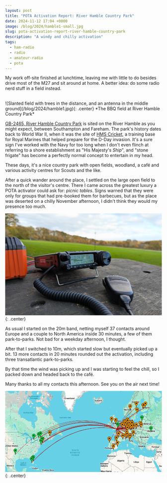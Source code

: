 ```yaml
---
layout: post
title: "POTA Activation Report: River Hamble Country Park"
date: 2024-11-12 17:04 +0000
image: /blog/2024/hamble1-small.jpg
slug: pota-activation-report-river-hamble-country-park
description: "A windy and chilly activation"
tags:
  - ham-radio
  - radio
  - amateur-radio
  - pota
---
```


My work off-site finished at lunchtime, leaving me with little to do besides drive most of the M27 and sit around at home. A better idea: do some radio nerd stuff in a field instead.

<br/>
![Slanted field with trees in the distance, and an antenna in the middle ground](/blog/2024/hamble1.jpg){: .center}
*The BBQ field at River Hamble Country Park*

[GB-2465, River Hamble Country Park](https://pota.app/#/park/GB-2465) is sited on the River Hamble as you might expect, between Southampton and Fareham. The park's history dates back to World War II, when it was the site of [HMS Cricket](https://en.wikipedia.org/wiki/HMS_Cricket_(shore_establishment)), a training base for Royal Marines that helped prepare for the D-Day invasion. It's a sure sign I've worked with the Navy for too long when I don't even flinch at referring to a shore establishment as "His Majesty's *Ship*", and "stone frigate" has become a perfectly normal concept to entertain in my head.

These days, it's a nice country park with open fields, woodland, a café and various activity centres for Scouts and the like.

After a quick wander around the place, I settled on the large open field to the north of the visitor's centre. There I came across the greatest luxury a POTA activator could ask for: *picnic tables*. Signs warned that they were only for groups that had pre-booked them for barbecues, but as the place was deserted on a chilly November afternoon, I didn't think they would my presence too much.

![Radio on a picnic table](/blog/2024/hamble2.jpg){: .center}

As usual I started on the 20m band, netting myself 37 contacts around Europe and a couple to North America inside 30 minutes, a few of them park-to-parks. Not bad for a weekday afternoon, I thought.

After that I switched to 10m, which started slow but eventually picked up a bit. 13 more contacts in 20 minutes rounded out the activation, including three transatlantic park-to-parks.

By that time the wind was picking up and I was starting to feel the chill, so I packed down and headed back to the café.

Many thanks to all my contacts this afternoon. See you on the air next time!

![Map of contacts](/blog/2024/hamble-map.png){: .center}
